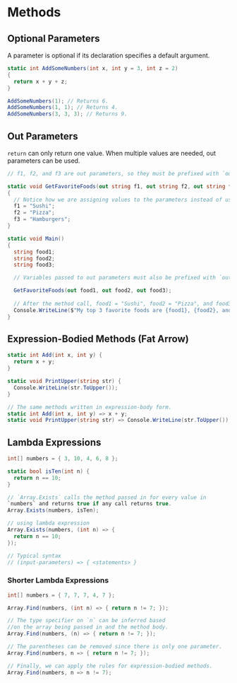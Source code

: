 # Methods
## Optional Parameters
A parameter is optional if its declaration specifies a default argument.
```cs
static int AddSomeNumbers(int x, int y = 3, int z = 2)
{
  return x + y + z;
}

AddSomeNumbers(1); // Returns 6.
AddSomeNumbers(1, 1); // Returns 4.
AddSomeNumbers(3, 3, 3); // Returns 9.
```

## Out Parameters
`return` can only return one value. When multiple values are needed, out parameters can be used.
```cs
// f1, f2, and f3 are out parameters, so they must be prefixed with `out`.

static void GetFavoriteFoods(out string f1, out string f2, out string f3)
{
  // Notice how we are assigning values to the parameters instead of using `return`.
  f1 = "Sushi";
  f2 = "Pizza";
  f3 = "Hamburgers";
}

static void Main()
{
  string food1;
  string food2;
  string food3;

  // Variables passed to out parameters must also be prefixed with `out`.

  GetFavoriteFoods(out food1, out food2, out food3);
  
  // After the method call, food1 = "Sushi", food2 = "Pizza", and food3 = "Hamburgers".
  Console.WriteLine($"My top 3 favorite foods are {food1}, {food2}, and {food3}");
}
```

## Expression-Bodied Methods (Fat Arrow)
```cs
static int Add(int x, int y) {
  return x + y;
}

static void PrintUpper(string str) {
  Console.WriteLine(str.ToUpper());
}

// The same methods written in expression-body form.
static int Add(int x, int y) => x + y;
static void PrintUpper(string str) => Console.WriteLine(str.ToUpper());
```

## Lambda Expressions
```cs
int[] numbers = { 3, 10, 4, 6, 8 };

static bool isTen(int n) {
  return n == 10;
}

// `Array.Exists` calls the method passed in for every value in
`numbers` and returns true if any call returns true.
Array.Exists(numbers, isTen);

// using lambda expression
Array.Exists(numbers, (int n) => {
  return n == 10;
});

// Typical syntax
// (input-parameters) => { <statements> }
```

### Shorter Lambda Expressions
```cs
int[] numbers = { 7, 7, 7, 4, 7 };

Array.Find(numbers, (int n) => { return n != 7; });

// The type specifier on `n` can be inferred based
//on the array being passed in and the method body.
Array.Find(numbers, (n) => { return n != 7; });

// The parentheses can be removed since there is only one parameter.
Array.Find(numbers, n => { return n != 7; });

// Finally, we can apply the rules for expression-bodied methods.
Array.Find(numbers, n => n != 7);
```